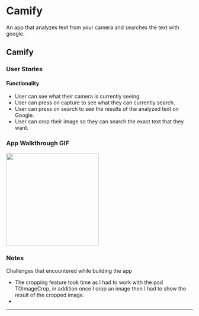 # Camify
An app that analyzes text from your camera and searches the text with google.


## Camify

### User Stories

#### Functionality
- User can see what their camera is currently seeing.
- User can press on capture to see what they can currently search.
- User can press on search to see the results of the analyzed text on Google.
- User can crop their image so they can search the exact text that they want.

### App Walkthrough GIF

<img src= "http://g.recordit.co/K6AsPf4kqc.gif" width=250><br>

### Notes
Challenges that encountered while building the app

-  The cropping feature took time as I had to work with the pod TOImageCrop, in addition once I crop an image then I had to show the result of the cropped image.
-  
---
